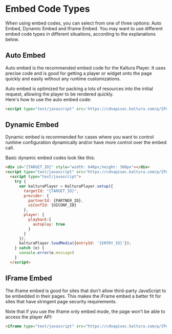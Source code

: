 # Embed Code Types

When using embed codes, you can select from one of three options: Auto Embed, Dynamic Embed and Iframe Embed. You may want to use different embed code types in different situations, according to the explanations below. 

## Auto Embed  

Auto embed is the recommended embed code for the Kaltura Player. It uses precise code and is good for getting a player or widget onto the page quickly and easily without any runtime customizations.<br>

Auto embed is optimized for packing a lots of resources into the initial request, allowing the player to be rendered quickly.
<br>Here's how to use the auto embed code:

```html
<script type="text/javascript" src='https://cdnapisec.kaltura.com/p/{PARTNER_ID}/embedPlaykitJs/uiconf_id/{UICONF_ID}?autoembed=true&targetId={TARGET_ID}&entry_id={ENTRY_ID}&config={"player":{"playback":{"autoplay":true}'></script>
```

## Dynamic Embed  

Dynamic embed is recommended for cases where you want to control runtime configuration dynamically and/or have more control over the embed call.<br>

Basic dynamic embed codes look like this:

```html
<div id="{TARGET_ID}" style="width: 640px;height: 360px"></div>
<script type="text/javascript" src="https://cdnapisec.kaltura.com/p/{PARTNER_ID}/embedPlaykitJs/uiconf_id/{UICONF_ID}"></script>
  <script type="text/javascript">
    try {
      var kalturaPlayer = KalturaPlayer.setup({
        targetId: "{TARGET_ID}",
        provider: {
          partnerId: {PARTNER_ID},
          uiConfId: {UICONF_ID}
        },
        player: {
          playback:{
            autoplay: true
          }
        }
      });
      kalturaPlayer.loadMedia({entryId: '{ENTRY_ID}'});
    } catch (e) {
      console.error(e.message)
    }
  </script>
```

## IFrame Embed  

The iframe embed is good for sites that don't allow third-party JavaScript to be embedded in their pages. This makes the iFrame embed a better fit for sites that have stringent page security requirements.<br>

Note that if you use the iframe only embed mode, the page won't be able to access the player API:

```html
<iframe type="text/javascript" src="https://cdnapisec.kaltura.com/p/{PARTNER_ID}/embedPlaykitJs/uiconf_id/{UICONF_ID}?autoembed=true&targetId={TARGET_ID}&entry_id={ENTRY_ID}&config={"player":{"playback":{"autoplay":true}"></iframe>
```

